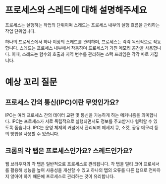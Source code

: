 # 프로세스와 스레드에 대해 설명해주세요

프로세스는 실행하는 작업의 단위이며 스레드는 프로세스 내부의 실행 흐름을 관리하는 작업 단위입니다.

하나의 프로세스에서 하나 이상의 스레드를 관리하며, 프로세스는 각각 독립적으로 작동합니다. 스레드는 프로세스 내부에서 작동하며 프로세스가 가진 메모리 공간을 사용합니다.
이때, 스레드는 함수의 호출과 지역 변수를 관리하는 스택 프레임은 각각 따로 가집니다.

# 예상 꼬리 질문

## 프로세스 간의 통신(IPC)이란 무엇인가요?

IPC는 여러 프로세스 간의 데이터 교환 및 통신을 가능하게 하는 메커니즘을 의미합니다. IPC는 프로세스가 서로 독립적으로 실행되면서도 정보를 주고받거나 협력할 수 있도록 돕습니다.
IPC는 운영 체제의 커널에서 관리되며 메세지 큐, 소켓, 공유 메모리 등의 방법을 사용할 수 있습니다.

## 크롬의 각 탭은 프로세스인가요? 스레드인가요?

웹 브라우저의 각 탭은 일반적으로 프로세스로 관리됩니다.
각 탭을 멀티 코어 프로세서를 활용해 성능을 높여 사용성을 개선할 수 있고 하나의 탭의 오류를 다른 탭으로 전파하지 않아야 하기 때문에 프로세스로 관리하는 것이 유리합니다.
